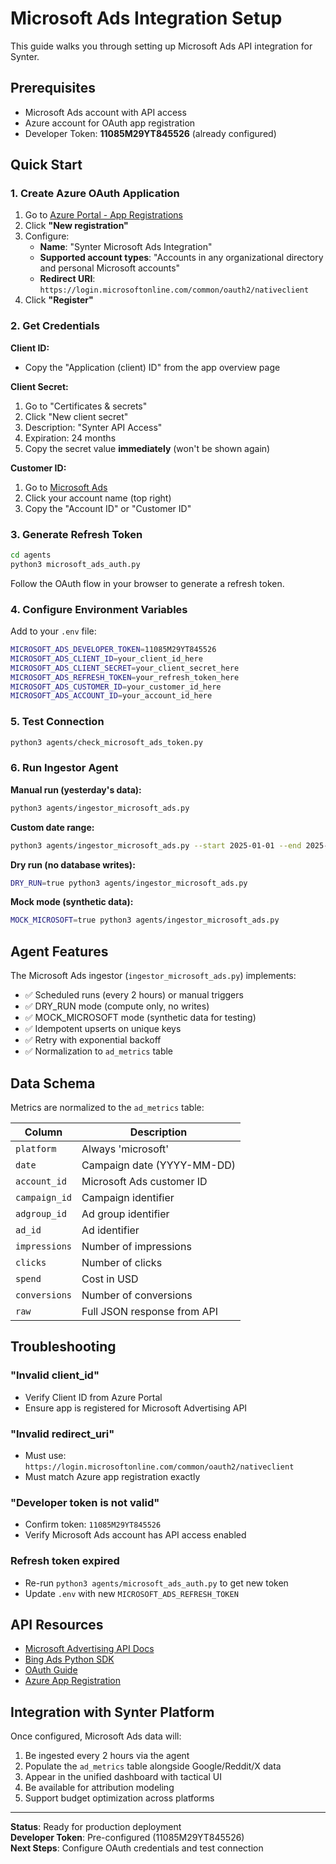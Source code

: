 # Microsoft Ads Integration Setup

This guide walks you through setting up Microsoft Ads API integration for Synter.

## Prerequisites

- Microsoft Ads account with API access
- Azure account for OAuth app registration
- Developer Token: **11085M29YT845526** (already configured)

## Quick Start

### 1. Create Azure OAuth Application

1. Go to [Azure Portal - App Registrations](https://portal.azure.com/#view/Microsoft_AAD_RegisteredApps/ApplicationsListBlade)
2. Click **"New registration"**
3. Configure:
   - **Name**: "Synter Microsoft Ads Integration"
   - **Supported account types**: "Accounts in any organizational directory and personal Microsoft accounts"
   - **Redirect URI**: `https://login.microsoftonline.com/common/oauth2/nativeclient`
4. Click **"Register"**

### 2. Get Credentials

**Client ID:**
- Copy the "Application (client) ID" from the app overview page

**Client Secret:**
1. Go to "Certificates & secrets"
2. Click "New client secret"
3. Description: "Synter API Access"
4. Expiration: 24 months
5. Copy the secret value **immediately** (won't be shown again)

**Customer ID:**
1. Go to [Microsoft Ads](https://ui.ads.microsoft.com/)
2. Click your account name (top right)
3. Copy the "Account ID" or "Customer ID"

### 3. Generate Refresh Token

```bash
cd agents
python3 microsoft_ads_auth.py
```

Follow the OAuth flow in your browser to generate a refresh token.

### 4. Configure Environment Variables

Add to your `.env` file:

```bash
MICROSOFT_ADS_DEVELOPER_TOKEN=11085M29YT845526
MICROSOFT_ADS_CLIENT_ID=your_client_id_here
MICROSOFT_ADS_CLIENT_SECRET=your_client_secret_here
MICROSOFT_ADS_REFRESH_TOKEN=your_refresh_token_here
MICROSOFT_ADS_CUSTOMER_ID=your_customer_id_here
MICROSOFT_ADS_ACCOUNT_ID=your_account_id_here
```

### 5. Test Connection

```bash
python3 agents/check_microsoft_ads_token.py
```

### 6. Run Ingestor Agent

**Manual run (yesterday's data):**
```bash
python3 agents/ingestor_microsoft_ads.py
```

**Custom date range:**
```bash
python3 agents/ingestor_microsoft_ads.py --start 2025-01-01 --end 2025-01-10
```

**Dry run (no database writes):**
```bash
DRY_RUN=true python3 agents/ingestor_microsoft_ads.py
```

**Mock mode (synthetic data):**
```bash
MOCK_MICROSOFT=true python3 agents/ingestor_microsoft_ads.py
```

## Agent Features

The Microsoft Ads ingestor (`ingestor_microsoft_ads.py`) implements:

- ✅ Scheduled runs (every 2 hours) or manual triggers
- ✅ DRY_RUN mode (compute only, no writes)
- ✅ MOCK_MICROSOFT mode (synthetic data for testing)
- ✅ Idempotent upserts on unique keys
- ✅ Retry with exponential backoff
- ✅ Normalization to `ad_metrics` table

## Data Schema

Metrics are normalized to the `ad_metrics` table:

| Column | Description |
|--------|-------------|
| `platform` | Always 'microsoft' |
| `date` | Campaign date (YYYY-MM-DD) |
| `account_id` | Microsoft Ads customer ID |
| `campaign_id` | Campaign identifier |
| `adgroup_id` | Ad group identifier |
| `ad_id` | Ad identifier |
| `impressions` | Number of impressions |
| `clicks` | Number of clicks |
| `spend` | Cost in USD |
| `conversions` | Number of conversions |
| `raw` | Full JSON response from API |

## Troubleshooting

### "Invalid client_id"
- Verify Client ID from Azure Portal
- Ensure app is registered for Microsoft Advertising API

### "Invalid redirect_uri"
- Must use: `https://login.microsoftonline.com/common/oauth2/nativeclient`
- Must match Azure app registration exactly

### "Developer token is not valid"
- Confirm token: `11085M29YT845526`
- Verify Microsoft Ads account has API access enabled

### Refresh token expired
- Re-run `python3 agents/microsoft_ads_auth.py` to get new token
- Update `.env` with new `MICROSOFT_ADS_REFRESH_TOKEN`

## API Resources

- [Microsoft Advertising API Docs](https://docs.microsoft.com/en-us/advertising/guides/)
- [Bing Ads Python SDK](https://github.com/BingAds/BingAds-Python-SDK)
- [OAuth Guide](https://docs.microsoft.com/en-us/advertising/guides/authentication-oauth)
- [Azure App Registration](https://portal.azure.com/#view/Microsoft_AAD_RegisteredApps/ApplicationsListBlade)

## Integration with Synter Platform

Once configured, Microsoft Ads data will:
1. Be ingested every 2 hours via the agent
2. Populate the `ad_metrics` table alongside Google/Reddit/X data
3. Appear in the unified dashboard with tactical UI
4. Be available for attribution modeling
5. Support budget optimization across platforms

---

**Status**: Ready for production deployment  
**Developer Token**: Pre-configured (11085M29YT845526)  
**Next Steps**: Configure OAuth credentials and test connection
